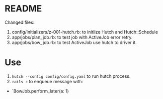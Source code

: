 # README

Changed files:
1. config/initializers/z-001-hutch.rb: to initlize Hutch and Hutch::Schedule
2. app/jobs/plan_job.rb: to test job with ActiveJob error retry.
3. app/jobs/bow_job.rb: to test ActiveJob use hutch to driver it. 


# Use
1. `hutch --config config/config.yaml` to run hutch process.
2. `rails c` to enqueue message with:
  - `BowJob.perform_later(a: 1)
